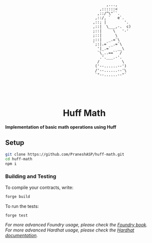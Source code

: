 ```
                                             ,...,
                                          ,::::::<
                                         ,::/^\"``.
                                        ,::/, `   e`.
                                       ,::; |        '.
                                       ,::|  \___,-.  c)
                                       ;::|     \   '-'
                                       ;::|      \
                                       ;::|   _.=`\
                                       `;:|.=` _.=`\
                                         '|_.=`   __\
                                         `\_..==`` /
                                          .'.___.-'.
                                         /          \
                                        ('--......--')
                                        /'--......--'\
                                        `"--......--"`



```

<br>
<h1 align="center"> Huff Math </h1>

**Implementation of basic math operations using Huff**

## Setup

```sh
git clone https://github.com/PraneshASP/huff-math.git
cd huff-math
npm i
```

### Building and Testing

To compile your contracts, write:

```sh
forge build
```

To run the tests:

```sh
forge test
```

_For more advanced Foundry usage, please check the [Foundry book](https://book.getfoundry.sh/)._ <br/>
_For more advanced Hardhat usage, please check the [Hardhat documentation](https://hardhat.org/getting-started/)._
